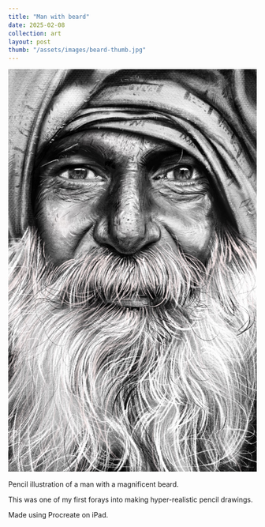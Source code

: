 ```yaml
---
title: "Man with beard"
date: 2025-02-08
collection: art
layout: post
thumb: "/assets/images/beard-thumb.jpg"
---
```


![Man with beard](/assets/images/beard-full.jpg)

Pencil illustration of a man with a magnificent beard.

This was one of my first forays into making hyper-realistic pencil drawings. 

Made using Procreate on iPad. 